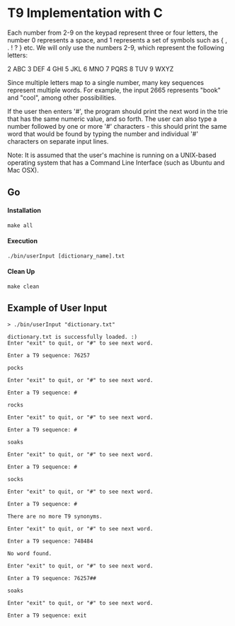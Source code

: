 T9 Implementation with C
========================

Each number from 2-9 on the keypad represent three or four letters, the number 0 represents a space, and 1 represents a set of symbols such as { , . ! ? } etc. We will only use the numbers 2-9, which represent the following letters:

2 ABC
3 DEF
4 GHI
5 JKL
6 MNO
7 PQRS
8 TUV
9 WXYZ

Since multiple letters map to a single number, many key sequences represent multiple words. For example, the input 2665 represents "book" and "cool", among other possibilities.

If the user then enters '#', the program should print the next word in the trie that has the same numeric value, and so forth. The user can also type a number followed by one or more '#' characters - this should print the same word that would be found by typing the number and individual '#' characters on separate input lines.

Note: It is assumed that the user's machine is running on a UNIX-based operating system that has a Command Line Interface (such as Ubuntu and Mac OSX).


Go
-------------------------------
#### Installation
`make all`

#### Execution
`./bin/userInput [dictionary_name].txt`

#### Clean Up
`make clean`

Example of User Input
-------------------------------
```
> ./bin/userInput "dictionary.txt"

dictionary.txt is successfully loaded. :)
Enter "exit" to quit, or "#" to see next word.

Enter a T9 sequence: 76257

pocks

Enter "exit" to quit, or "#" to see next word.

Enter a T9 sequence: #

rocks

Enter "exit" to quit, or "#" to see next word.

Enter a T9 sequence: #

soaks

Enter "exit" to quit, or "#" to see next word.

Enter a T9 sequence: #

socks

Enter "exit" to quit, or "#" to see next word.

Enter a T9 sequence: #

There are no more T9 synonyms.

Enter "exit" to quit, or "#" to see next word.

Enter a T9 sequence: 748484

No word found.

Enter "exit" to quit, or "#" to see next word.

Enter a T9 sequence: 76257##

soaks

Enter "exit" to quit, or "#" to see next word.

Enter a T9 sequence: exit
```